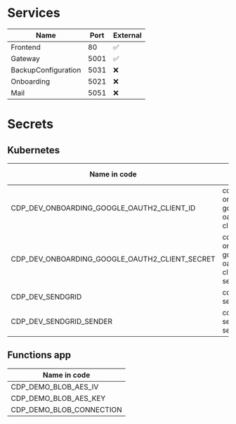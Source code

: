 # Services

| Name                  | Port  | External |
| -------------         | ----- | --- |
| Frontend              | 80    | ✅ |
| Gateway               | 5001  | ✅ |
| BackupConfiguration   | 5031  | ❌ |
| Onboarding            | 5021  | ❌ |
| Mail                  | 5051  | ❌ |

# Secrets

## Kubernetes

| Name in code                                      | Name in k8s                                   |
| -------------                                     | -----                                         |
| CDP_DEV_ONBOARDING_GOOGLE_OAUTH2_CLIENT_ID        | cdp-onboarding-google-oauth2-client-id        |
| CDP_DEV_ONBOARDING_GOOGLE_OAUTH2_CLIENT_SECRET    | cdp-onboarding-google-oauth2-client-secret    |
| CDP_DEV_SENDGRID                                  | cdp-sendgrid                                  |
| CDP_DEV_SENDGRID_SENDER                           | cdp-sendgrid-sender                           |

## Functions app

| Name in code                                      |
| --- |
| CDP_DEMO_BLOB_AES_IV                              |
| CDP_DEMO_BLOB_AES_KEY                             |
| CDP_DEMO_BLOB_CONNECTION                          |
